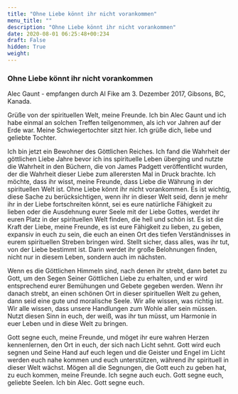 ```yaml
---
title: "Ohne Liebe könnt ihr nicht vorankommen"
menu_title: ""
description: "Ohne Liebe könnt ihr nicht vorankommen"
date: 2020-08-01 06:25:48+00:234
draft: False
hidden: True
weight:
---
```

### Ohne Liebe könnt ihr nicht vorankommen

Alec Gaunt - empfangen durch Al Fike am 3. Dezember 2017, Gibsons, BC, Kanada.

Grüße von der spirituellen Welt, meine Freunde. Ich bin Alec Gaunt und ich habe einmal an solchen Treffen teilgenommen, als ich vor Jahren auf der Erde war. Meine Schwiegertochter sitzt hier. Ich grüße dich, liebe und geliebte Tochter.

Ich bin jetzt ein Bewohner des Göttlichen Reiches. Ich fand die Wahrheit der göttlichen Liebe Jahre bevor ich ins spirituelle Leben überging und nutzte die Wahrheit in den Büchern, die von James Padgett veröffentlicht wurden, der die Wahrheit dieser Liebe zum allerersten Mal in Druck brachte. Ich möchte, dass ihr wisst, meine Freunde, dass Liebe die Währung in der spirituellen Welt ist. Ohne Liebe könnt ihr nicht vorankommen. Es ist wichtig, diese Sache zu berücksichtigen, wenn ihr in dieser Welt seid, denn je mehr ihr in der Liebe fortschreiten könnt, sei es eure natürliche Fähigkeit zu lieben oder die Ausdehnung eurer Seele mit der Liebe Gottes, werdet ihr euren Platz in der spirituellen Welt finden, die hell und schön ist. Es ist die Kraft der Liebe, meine Freunde, es ist eure Fähigkeit zu lieben, zu geben, expansiv in euch zu sein, die euch an einen Ort des tiefen Verständnisses in eurem spirituellen Streben bringen wird. Stellt sicher, dass alles, was ihr tut, von der Liebe bestimmt ist. Darin werdet ihr große Belohnungen finden, nicht nur in diesem Leben, sondern auch im nächsten.

Wenn es die Göttlichen Himmeln sind, nach denen ihr strebt, dann betet zu Gott, um den Segen Seiner Göttlichen Liebe zu erhalten, und er wird entsprechend eurer Bemühungen und Gebete gegeben werden. Wenn ihr danach strebt, an einen schönen Ort in dieser spirituellen Welt zu gehen, dann seid eine gute und moralische Seele. Wir alle wissen, was richtig ist. Wir alle wissen, dass unsere Handlungen zum Wohle aller sein müssen. Nutzt diesen Sinn in euch, der weiß, was ihr tun müsst, um Harmonie in euer Leben und in diese Welt zu bringen.

Gott segne euch, meine Freunde, und möget ihr eure wahren Herzen kennenlernen, den Ort in euch, der sich nach Licht sehnt. Gott wird euch segnen und Seine Hand auf euch legen und die Geister und Engel im Licht werden euch nahe kommen und euch unterstützen, während ihr spirituell in dieser Welt wächst. Mögen all die Segnungen, die Gott euch zu geben hat, zu euch kommen, meine Freunde. Ich segne auch euch. Gott segne euch, geliebte Seelen. Ich bin Alec. Gott segne euch.
